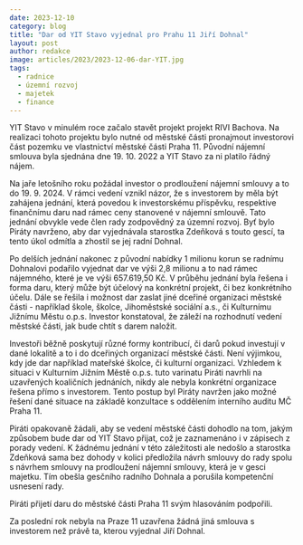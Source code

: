 ```yaml
---
date: 2023-12-10
category: blog
title: "Dar od YIT Stavo vyjednal pro Prahu 11 Jiří Dohnal"
layout: post
author: redakce
image: articles/2023/2023-12-06-dar-YIT.jpg
tags: 
  - radnice
  - územní rozvoj
  - majetek
  - finance
---
```



YIT Stavo v minulém roce začalo stavět projekt projekt RIVI Bachova. Na realizaci tohoto projektu bylo nutné od městské části pronajmout investorovi část pozemku ve vlastnictví městské části Praha 11. Původní nájemní smlouva byla sjednána dne 19. 10. 2022 a YIT Stavo za ni platilo řádný nájem. 

Na jaře letošního roku požádal investor o prodloužení nájemní smlouvy a to do 19. 9. 2024. V rámci vedení vznikl názor, že s investorem by měla být zahájena jednání, která povedou k investorskému příspěvku, respektive finančnímu daru nad rámec ceny stanovené v nájemní smlouvě. Tato jednání obvykle vede člen rady zodpovědný za územní rozvoj. Byť bylo Piráty navrženo, aby dar vyjednávala starostka Zdeňková s touto gescí, ta tento úkol odmítla a zhostil se jej radní Dohnal.

Po delších jednání nakonec z původní nabídky 1 milionu korun se radnímu Dohnalovi podařilo vyjednat dar ve výši 2,8 milionu a to nad rámec nájemného, které je ve výši 657.619,50 Kč. V průběhu jednání byla řešena i forma daru, který může být účelový na konkrétní projekt, či bez konkrétního účelu. Dále se řešila i možnost dar zaslat jiné dceřiné organizaci městské části - například škole, školce, Jihoměstské sociální a.s., či Kulturnímu Jižnímu Městu o.p.s. Investor konstatoval, že záleží na rozhodnutí vedení městské části, jak bude chtít s darem naložit.

Investoři běžně poskytují různé formy kontribucí, či darů pokud investují v dané lokalitě a to i do dceřiných organizací městské části. Není výjimkou, kdy jde dar například mateřské školce, či kulturní organizaci. Vzhledem k situaci v Kulturním Jižním Městě o.p.s. tuto varinatu Piráti navrhli na uzavřených koaličních jednáních, nikdy ale nebyla konkrétní organizace řešena přímo s investorem. Tento postup byl Piráty navržen jako možné řešení dané situace na základě konzultace s oddělením interního auditu MČ Praha 11.

Piráti opakovaně žádali, aby se vedení městské části dohodlo na tom, jakým způsobem bude dar od YIT Stavo přijat, což je zaznamenáno i v zápisech z porady vedení. K žádnému jednání v této záležitosti ale nedošlo a starostka Zdeňková sama bez dohody v kolici předložila návrh smlouvy do rady spolu s návrhem smlouvy na prodloužení nájemní smlouvy, která je v gesci majetku. Tím obešla gesčního radního Dohnala a porušila kompetenční usnesení rady.

Piráti přijetí daru do městské části Praha 11 svým hlasováním podpořili.

Za poslední rok nebyla na Praze 11 uzavřena žádná jiná smlouva s investorem než právě ta, kterou vyjednal Jiří Dohnal.
